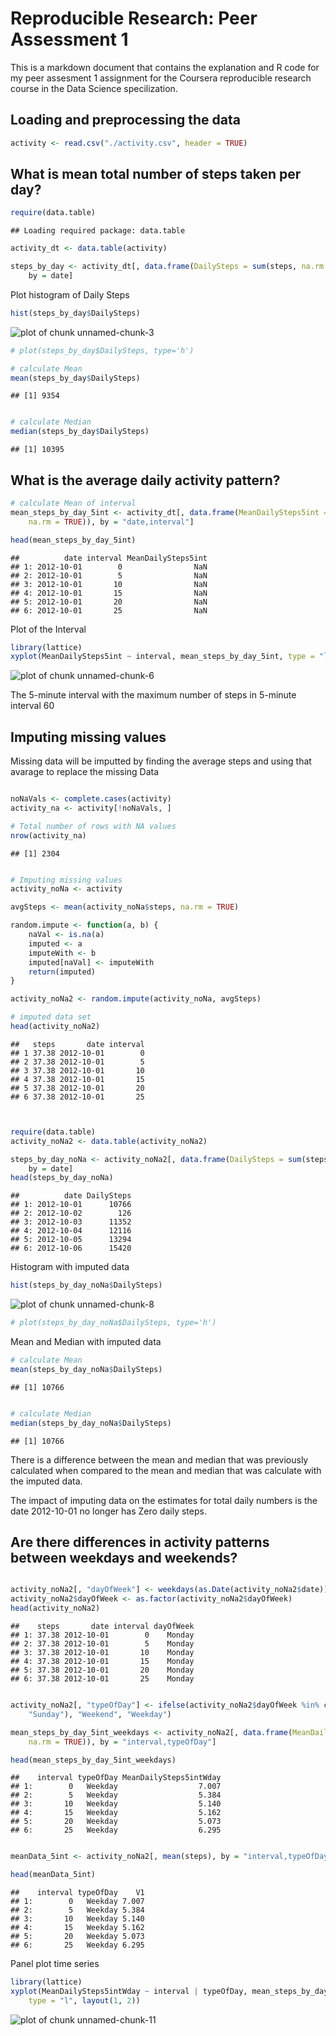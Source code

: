 
Reproducible Research: Peer Assessment 1
========================================================
This is a markdown document that contains the explanation and R code for my peer assesment 1 assignment for the
Coursera reproducible research course in the Data Science specilization.


## Loading and preprocessing the data


```r
activity <- read.csv("./activity.csv", header = TRUE)
```


## What is mean total number of steps taken per day?


```r
require(data.table)
```

```
## Loading required package: data.table
```

```r
activity_dt <- data.table(activity)

steps_by_day <- activity_dt[, data.frame(DailySteps = sum(steps, na.rm = TRUE)), 
    by = date]
```


Plot histogram of Daily Steps


```r
hist(steps_by_day$DailySteps)
```

![plot of chunk unnamed-chunk-3](figure/unnamed-chunk-3.png) 

```r
# plot(steps_by_day$DailySteps, type='h')
```




```r
# calculate Mean
mean(steps_by_day$DailySteps)
```

```
## [1] 9354
```

```r

# calculate Median
median(steps_by_day$DailySteps)
```

```
## [1] 10395
```


## What is the average daily activity pattern?


```r
# calculate Mean of interval
mean_steps_by_day_5int <- activity_dt[, data.frame(MeanDailySteps5int = mean(steps, 
    na.rm = TRUE)), by = "date,interval"]

head(mean_steps_by_day_5int)
```

```
##          date interval MeanDailySteps5int
## 1: 2012-10-01        0                NaN
## 2: 2012-10-01        5                NaN
## 3: 2012-10-01       10                NaN
## 4: 2012-10-01       15                NaN
## 5: 2012-10-01       20                NaN
## 6: 2012-10-01       25                NaN
```

Plot of the Interval


```r
library(lattice)
xyplot(MeanDailySteps5int ~ interval, mean_steps_by_day_5int, type = "l")
```

![plot of chunk unnamed-chunk-6](figure/unnamed-chunk-6.png) 


The 5-minute interval with the maximum number of steps in 5-minute interval 60

## Imputing missing values

Missing data will be imputted by finding the average steps and using that avarage to replace the missing Data


```r

noNaVals <- complete.cases(activity)
activity_na <- activity[!noNaVals, ]

# Total number of rows with NA values
nrow(activity_na)
```

```
## [1] 2304
```

```r

# Imputing missing values
activity_noNa <- activity

avgSteps <- mean(activity_noNa$steps, na.rm = TRUE)

random.impute <- function(a, b) {
    naVal <- is.na(a)
    imputed <- a
    imputeWith <- b
    imputed[naVal] <- imputeWith
    return(imputed)
}

activity_noNa2 <- random.impute(activity_noNa, avgSteps)

# imputed data set
head(activity_noNa2)
```

```
##   steps       date interval
## 1 37.38 2012-10-01        0
## 2 37.38 2012-10-01        5
## 3 37.38 2012-10-01       10
## 4 37.38 2012-10-01       15
## 5 37.38 2012-10-01       20
## 6 37.38 2012-10-01       25
```

```r


require(data.table)
activity_noNa2 <- data.table(activity_noNa2)

steps_by_day_noNa <- activity_noNa2[, data.frame(DailySteps = sum(steps, na.rm = TRUE)), 
    by = date]
head(steps_by_day_noNa)
```

```
##          date DailySteps
## 1: 2012-10-01      10766
## 2: 2012-10-02        126
## 3: 2012-10-03      11352
## 4: 2012-10-04      12116
## 5: 2012-10-05      13294
## 6: 2012-10-06      15420
```


Histogram with imputed data


```r
hist(steps_by_day_noNa$DailySteps)
```

![plot of chunk unnamed-chunk-8](figure/unnamed-chunk-8.png) 

```r
# plot(steps_by_day_noNa$DailySteps, type='h')
```


Mean and Median with imputed data


```r
# calculate Mean
mean(steps_by_day_noNa$DailySteps)
```

```
## [1] 10766
```

```r

# calculate Median
median(steps_by_day_noNa$DailySteps)
```

```
## [1] 10766
```

There is a difference between the mean and median that was previously calculated when compared to the mean and median that was calculate with the imputed data.

The impact of imputing data on the estimates for total daily numbers is the date 2012-10-01 no longer has Zero daily steps.

## Are there differences in activity patterns between weekdays and weekends?


```r

activity_noNa2[, "dayOfWeek"] <- weekdays(as.Date(activity_noNa2$date))
activity_noNa2$dayOfWeek <- as.factor(activity_noNa2$dayOfWeek)
head(activity_noNa2)
```

```
##    steps       date interval dayOfWeek
## 1: 37.38 2012-10-01        0    Monday
## 2: 37.38 2012-10-01        5    Monday
## 3: 37.38 2012-10-01       10    Monday
## 4: 37.38 2012-10-01       15    Monday
## 5: 37.38 2012-10-01       20    Monday
## 6: 37.38 2012-10-01       25    Monday
```

```r

activity_noNa2[, "typeOfDay"] <- ifelse(activity_noNa2$dayOfWeek %in% c("Saturday", 
    "Sunday"), "Weekend", "Weekday")

mean_steps_by_day_5int_weekdays <- activity_noNa2[, data.frame(MeanDailySteps5intWday = mean(steps, 
    na.rm = TRUE)), by = "interval,typeOfDay"]

head(mean_steps_by_day_5int_weekdays)
```

```
##    interval typeOfDay MeanDailySteps5intWday
## 1:        0   Weekday                  7.007
## 2:        5   Weekday                  5.384
## 3:       10   Weekday                  5.140
## 4:       15   Weekday                  5.162
## 5:       20   Weekday                  5.073
## 6:       25   Weekday                  6.295
```

```r

meanData_5int <- activity_noNa2[, mean(steps), by = "interval,typeOfDay"]

head(meanData_5int)
```

```
##    interval typeOfDay    V1
## 1:        0   Weekday 7.007
## 2:        5   Weekday 5.384
## 3:       10   Weekday 5.140
## 4:       15   Weekday 5.162
## 5:       20   Weekday 5.073
## 6:       25   Weekday 6.295
```

Panel plot time series


```r
library(lattice)
xyplot(MeanDailySteps5intWday ~ interval | typeOfDay, mean_steps_by_day_5int_weekdays, 
    type = "l", layout(1, 2))
```

![plot of chunk unnamed-chunk-11](figure/unnamed-chunk-11.png) 


